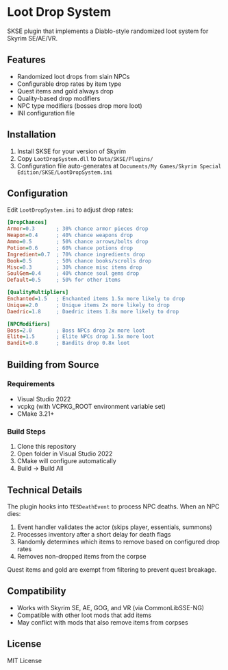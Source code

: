 # Loot Drop System

SKSE plugin that implements a Diablo-style randomized loot system for Skyrim SE/AE/VR.

## Features

- Randomized loot drops from slain NPCs
- Configurable drop rates by item type
- Quest items and gold always drop
- Quality-based drop modifiers
- NPC type modifiers (bosses drop more loot)
- INI configuration file

## Installation

1. Install SKSE for your version of Skyrim
2. Copy `LootDropSystem.dll` to `Data/SKSE/Plugins/`
3. Configuration file auto-generates at `Documents/My Games/Skyrim Special Edition/SKSE/LootDropSystem.ini`

## Configuration

Edit `LootDropSystem.ini` to adjust drop rates:

```ini
[DropChances]
Armor=0.3       ; 30% chance armor pieces drop
Weapon=0.4      ; 40% chance weapons drop
Ammo=0.5        ; 50% chance arrows/bolts drop
Potion=0.6      ; 60% chance potions drop
Ingredient=0.7  ; 70% chance ingredients drop
Book=0.5        ; 50% chance books/scrolls drop
Misc=0.3        ; 30% chance misc items drop
SoulGem=0.4     ; 40% chance soul gems drop
Default=0.5     ; 50% for other items

[QualityMultipliers]
Enchanted=1.5   ; Enchanted items 1.5x more likely to drop
Unique=2.0      ; Unique items 2x more likely to drop
Daedric=1.8     ; Daedric items 1.8x more likely to drop

[NPCModifiers]
Boss=2.0        ; Boss NPCs drop 2x more loot
Elite=1.5       ; Elite NPCs drop 1.5x more loot
Bandit=0.8      ; Bandits drop 0.8x loot
```

## Building from Source

### Requirements

- Visual Studio 2022
- vcpkg (with VCPKG_ROOT environment variable set)
- CMake 3.21+

### Build Steps

1. Clone this repository
2. Open folder in Visual Studio 2022
3. CMake will configure automatically
4. Build → Build All

## Technical Details

The plugin hooks into `TESDeathEvent` to process NPC deaths. When an NPC dies:

1. Event handler validates the actor (skips player, essentials, summons)
2. Processes inventory after a short delay for death flags
3. Randomly determines which items to remove based on configured drop rates
4. Removes non-dropped items from the corpse

Quest items and gold are exempt from filtering to prevent quest breakage.

## Compatibility

- Works with Skyrim SE, AE, GOG, and VR (via CommonLibSSE-NG)
- Compatible with other loot mods that add items
- May conflict with mods that also remove items from corpses

## License

MIT License